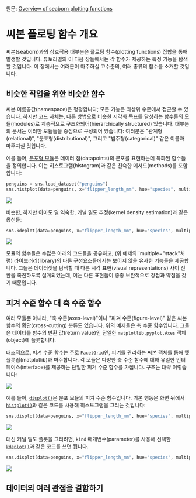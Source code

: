 원문: [Overview of seaborn plotting functions](https://seaborn.pydata.org/tutorial/function_overview.html)

# 씨본 플로팅 함수 개요

씨본(seaborn)과의 상호작용 대부분은 플로팅 함수(plotting functions) 집합을 통해 발생할 것입니다. 튜토리얼의 이 다음 장들에서는 각 함수가 제공하는 특정 기능을 탐색할 것입니다. 이 장에서는 여러분이 마주하실 고수준의, 여러 종류의 함수를 소개할 것입니다.

## 비슷한 작업을 위한 비슷한 함수

씨본 이름공간(namespace)은 평평합니다; 모든 기능은 최상위 수준에서 접근할 수 있습니다. 하지만 코드 자체는, 다른 방법으로 비슷한 시각화 목표를 달성하는 함수들의 모듈(modules)로 계층적으로 구조화되어(hierarchically structured) 있습니다. 대부분의 문서는 이러한 모듈들을 중심으로 구성되어 있습니다: 여러분은 "관계형(relational)", "분포형(distributional)", 그리고 "범주형(categorical)" 같은 이름과 마주치실 것입니다.

예를 들어, [분포형 모듈](https://seaborn.pydata.org/api.html#distribution-api)은 데이터 점(datapoints)의 분포를 표현하는데 특화된 함수들을 정의합니다. 이는 히스토그램(histogram)과 같은 친숙한 메서드(methods)를 포함합니다:

```python
penguins = sns.load_dataset("penguins")
sns.histplot(data=penguins, x="flipper_length_mm", hue="species", multiple="stack")
```

![](https://seaborn.pydata.org/_images/function_overview_3_0.png)

비슷한, 하지만 아마도 덜 익숙한, 커널 밀도 추정(kernel density estimation)과 같은 옵션들:

```python
sns.kdeplot(data=penguins, x="flipper_length_mm", hue="species", multiple="stack")
```

![](https://seaborn.pydata.org/_images/function_overview_5_0.png)

모듈의 함수들은 수많은 아래의 코드들을 공유하고, (위 예제의 `multiple="stack"처럼) 라이브러리(library)의 다른 구성요소들에서는 보이지 않을 유사한 기능들을 제공합니다. 그들은 데이터셋을 탐색할 때 다른 시각 표현(visual representations) 사이 전환을 촉진하도록 설계되었는데, 이는 다른 표현들이 종종 보완적으로 강점과 약점을 갖기 때문입니다.

## 피겨 수준 함수 대 축 수준 함수

여러 모듈뿐 아니라, "축 수준(axes-level)"이나 "피겨 수준(figure-level)" 같은 씨본 함수의 횡단(cross-cutting) 분류도 있습니다. 위의 예제들은 축 수준 함수입니다. 그들은 데이터를 함수의 반환 값(return value)인 단일한 `matplotlib.pyplot.Axes` 객체(object)에 플롯합니다.

대조적으로, 피겨 수준 함수는 주로 [`FacetGrid`](https://seaborn.pydata.org/generated/seaborn.FacetGrid.html#seaborn.FacetGrid)인, 피겨를 관리하는 씨본 객체를 통해 맷플롯립(matplotlib)과 마주합니다. 각 모듈은 다양한 축 수준 함수에 대해 유일한 인터페이스(interface)를 제공하는 단일한 피겨 수준 함수를 가집니다. 구조는 대략 이렇습니다:

![](https://seaborn.pydata.org/_images/function_overview_8_0.png)

예를 들어, [`displot()`](https://seaborn.pydata.org/generated/seaborn.displot.html#seaborn.displot)은 분포 모듈의 피겨 수준 함수입니다. 기본 행동은 화면 뒤에서 [`histplot()`](https://seaborn.pydata.org/generated/seaborn.histplot.html#seaborn.histplot)과 같은 코드를 사용해 히스토그램을 그리는 것입니다:

```python
sns.displot(data=penguins, x="flipper_length_mm", hue="species", multiple="stack")
```

![](https://seaborn.pydata.org/_images/function_overview_10_0.png)

대신 커널 밀도 플롯을 그리려면, `kind` 매개변수(parameter)를 사용해 선택한 [`kdeplot()`](https://seaborn.pydata.org/generated/seaborn.kdeplot.html#seaborn.kdeplot)과 같은 코드를 쓰면 됩니다.

```python
sns.displot(data=penguins, x="flipper_length_mm", hue="species", multiple="stack", kind="kde")
```

![](https://seaborn.pydata.org/_images/function_overview_12_0.png)

## 데이터의 여러 관점을 결합하기
